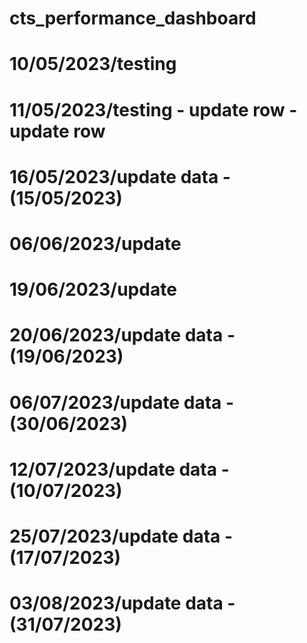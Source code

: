 # cts_performance_dashboard
# 10/05/2023/testing
# 11/05/2023/testing - update row - update row
# 16/05/2023/update data - (15/05/2023)
# 06/06/2023/update 
# 19/06/2023/update
# 20/06/2023/update data - (19/06/2023)
# 06/07/2023/update data - (30/06/2023)
# 12/07/2023/update data - (10/07/2023)
# 25/07/2023/update data - (17/07/2023)
# 03/08/2023/update data - (31/07/2023)
